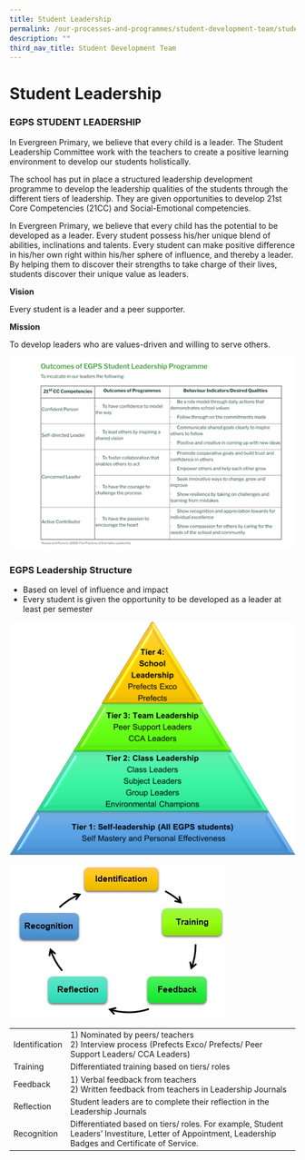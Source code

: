 ```yaml
---
title: Student Leadership
permalink: /our-processes-and-programmes/student-development-team/student-leadership
description: ""
third_nav_title: Student Development Team
---
```

# **Student Leadership**

### EGPS STUDENT LEADERSHIP

In Evergreen Primary, we believe that every child is a leader. The Student Leadership Committee work with the teachers to create a positive learning environment to develop our students holistically. 

The school has put in place a structured leadership development programme to develop the leadership qualities of the students through the different tiers of leadership. They are given opportunities to develop 21st Core Competencies (21CC) and Social-Emotional competencies. 

In Evergreen Primary, we believe that every child has the potential to be developed as a leader. Every student possess his/her unique blend of abilities, inclinations and talents. Every student can make positive difference in his/her own right within his/her sphere of influence, and thereby a leader. By helping them to discover their strengths to take charge of their lives, students discover their unique value as leaders.
  

**Vision**

Every student is a leader and a peer supporter.

**Mission**

To develop leaders who are values-driven and willing to serve others.

![](/images/Picture13.png)

### EGPS Leadership Structure

* Based on level of influence and impact
* Every student is given the opportunity to be developed as a leader at least per semester

![](/images/Picture14.png)

![](/images/Picture15.jpg)

|  	|  	|
|---	|---	|
| Identification 	| 1) Nominated by peers/ teachers<br>2) Interview process (Prefects Exco/ Prefects/ Peer Support Leaders/ CCA Leaders) 	|
| Training 	| Differentiated training based on tiers/ roles 	|
| Feedback 	| 1) Verbal feedback from teachers<br>2) Written feedback from teachers in Leadership Journals 	|
| Reflection 	| Student leaders are to complete their reflection in the Leadership Journals 	|
| Recognition 	| Differentiated based on tiers/ roles. For example, Student Leaders’ Investiture, Letter of Appointment, Leadership Badges and Certificate of Service. 	|